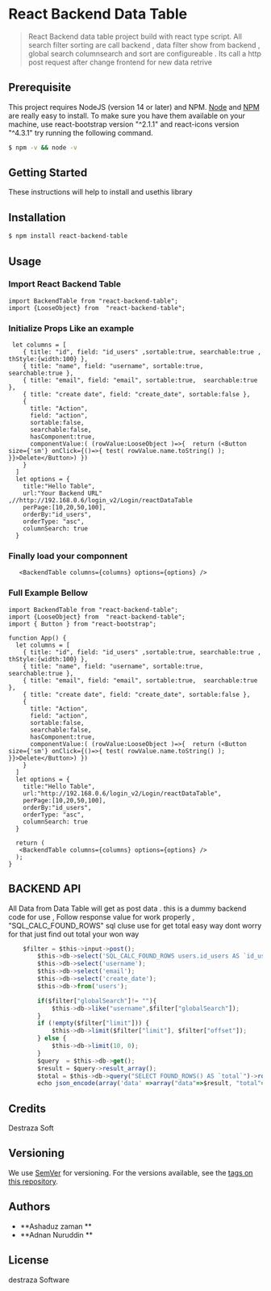 
# React Backend Data Table 

> React Backend data table project build with react type script. All search filter sorting are call backend , data filter show from backend , global search columnsearch and sort are configureable . Its call a http post request after change frontend for new  data retrive 

## Prerequisite

This project requires NodeJS (version 14 or later) and NPM.
[Node](http://nodejs.org/) and [NPM](https://npmjs.org/) are really easy to install.
To make sure you have them available on your machine,
use react-bootstrap version  "^2.1.1" and react-icons version "^4.3.1"
try running the following command.


```sh
$ npm -v && node -v

```


## Getting Started

These instructions will help to install and usethis library 

## Installation

```sh
$ npm install react-backend-table

```



## Usage

### Import React Backend Table 

```tsx
import BackendTable from "react-backend-table";
import {LooseObject} from  "react-backend-table";

```


### Initialize Props Like an example 

```tsx
 let columns = [
    { title: "id", field: "id_users" ,sortable:true, searchable:true , thStyle:{width:100} },
    { title: "name", field: "username", sortable:true,  searchable:true },
    { title: "email", field: "email", sortable:true,  searchable:true },
    { title: "create date", field: "create_date", sortable:false },
    { 
      title: "Action",
      field: "action",
      sortable:false,
      searchable:false,
      hasComponent:true,
      componentValue:( (rowValue:LooseObject )=>{  return (<Button size={'sm'} onClick={()=>{ test( rowValue.name.toString() ); }}>Delete</Button>) })
    }
  ]
  let options = {
    title:"Hello Table",
    url:"Your Backend URL" ,//http://192.168.0.6/login_v2/Login/reactDataTable
    perPage:[10,20,50,100],
    orderBy:"id_users",
    orderType: "asc",
    columnSearch: true 
  }
```

### Finally load your componnent 

```tsx
   <BackendTable columns={columns} options={options} />
```

### Full Example Bellow 

```tsx
import BackendTable from "react-backend-table";
import {LooseObject} from  "react-backend-table";
import { Button } from "react-bootstrap";

function App() {
  let columns = [
    { title: "id", field: "id_users" ,sortable:true, searchable:true , thStyle:{width:100} },
    { title: "name", field: "username", sortable:true,  searchable:true },
    { title: "email", field: "email", sortable:true,  searchable:true },
    { title: "create date", field: "create_date", sortable:false },
    { 
      title: "Action",
      field: "action",
      sortable:false,
      searchable:false,
      hasComponent:true,
      componentValue:( (rowValue:LooseObject )=>{  return (<Button size={'sm'} onClick={()=>{ test( rowValue.name.toString() ); }}>Delete</Button>) })
    }
  ]
  let options = {
    title:"Hello Table",
    url:"http://192.168.0.6/login_v2/Login/reactDataTable",
    perPage:[10,20,50,100],
    orderBy:"id_users",
    orderType: "asc",
    columnSearch: true 
  }

  return (
   <BackendTable columns={columns} options={options} />
  );
}

```
##  BACKEND API
All Data from Data Table will get as post data . this is a dummy backend code for use , 
Follow response value for work properly , "SQL_CALC_FOUND_ROWS" sql cluse use for get total easy way dont worry for that just find out total your won way
```js
    $filter = $this->input->post();		
		$this->db->select('SQL_CALC_FOUND_ROWS users.id_users AS `id_users`', FALSE);
		$this->db->select('username');
		$this->db->select('email');
		$this->db->select('create_date');
		$this->db->from('users');

		if($filter["globalSearch"]!= ""){
			$this->db->like("username",$filter["globalSearch"]);
		}
		if (!empty($filter["limit"])) {
			$this->db->limit($filter["limit"], $filter["offset"]);
		} else {
			$this->db->limit(10, 0);
		}
		$query  = $this->db->get();
		$result = $query->result_array();
		$total = $this->db->query("SELECT FOUND_ROWS() AS `total`")->row()->total;
		echo json_encode(array('data' =>array("data"=>$result, "total"=> $total) ,"status"=>true));
```


## Credits
Destraza Soft 



## Versioning

We use [SemVer](http://semver.org/) for versioning. For the versions available, see the [tags on this repository](https://github.com/your/project/tags).

## Authors

* **Ashaduz zaman **   
* **Adnan  Nuruddin **    

## License

destraza Software 